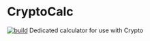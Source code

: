 # CryptoCalc
[![build](https://github.com/binnmti/cryptoCalc/actions/workflows/CryptoCalc.yml/badge.svg)](https://github.com/binnmti/CryptoCalc/actions/workflows/CryptoCalc.yml)
Dedicated calculator for use with Crypto

